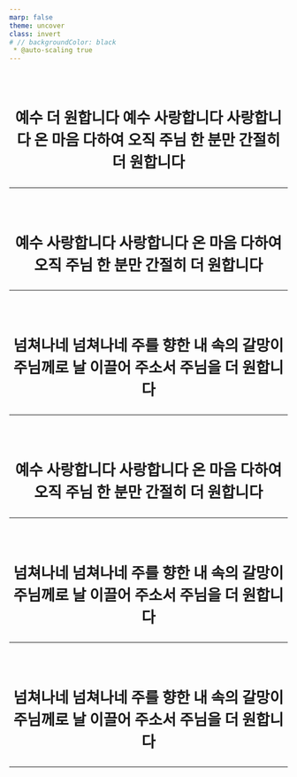```yaml
---
marp: false
theme: uncover
class: invert
# // backgroundColor: black
 * @auto-scaling true
---
```


<style>
p{
  font-size: 1.7rem;
  text-align: center;
  padding-top: 50px;
  font-weight: 700;
}

root{
  background-color: red;
}

/* @theme base */

section {
  background-color: #fff;
  color: #333;
}

</style>



예수 더 원합니다
예수 사랑합니다 사랑합니다
온 마음 다하여
오직 주님 한 분만 간절히 더 원합니다

---

예수 사랑합니다 사랑합니다
온 마음 다하여
오직 주님 한 분만 간절히 더 원합니다

---

넘쳐나네 넘쳐나네
주를 향한 내 속의 갈망이
주님께로 날 이끌어 주소서
주님을 더 원합니다

---

예수 사랑합니다 사랑합니다
온 마음 다하여
오직 주님 한 분만 간절히 더 원합니다

---

넘쳐나네 넘쳐나네
주를 향한 내 속의 갈망이
주님께로 날 이끌어 주소서
주님을 더 원합니다

---

넘쳐나네 넘쳐나네
주를 향한 내 속의 갈망이
주님께로 날 이끌어 주소서
주님을 더 원합니다

---

